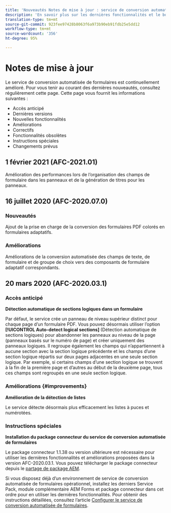 ```yaml
---
title: 'Nouveautés Notes de mise à jour : service de conversion automatisée de formulaires'
description: 'En savoir plus sur les dernières fonctionnalités et le bogue corrigé pour le service de conversion automatisée de formulaires '
translation-type: tm+mt
source-git-commit: 923fee97428b8063f6a973b90eb91fdb25e5dd12
workflow-type: tm+mt
source-wordcount: '356'
ht-degree: 95%

---
```



# Notes de mise à jour

Le service de conversion automatisée de formulaires est continuellement amélioré. Pour vous tenir au courant des dernières nouveautés, consultez régulièrement cette page. Cette page vous fournit les informations suivantes :

* Accès anticipé
* Dernières versions
* Nouvelles fonctionnalités
* Améliorations
* Correctifs
* Fonctionnalités obsolètes
* Instructions spéciales
* Changements prévus


## 1 février 2021 (AFC-2021.01)

Amélioration des performances lors de l’organisation des champs de formulaire dans les panneaux et de la génération de titres pour les panneaux.

## 16 juillet 2020 (AFC-2020.07.0)

### Nouveautés

Ajout de la prise en charge de la conversion des formulaires PDF colorés en formulaires adaptatifs.

### Améliorations

Améliorations de la conversion automatisée des champs de texte, de formulaire et de groupe de choix vers des composants de formulaire adaptatif correspondants.


## 20 mars 2020 (AFC-2020.03.1)

### Accès anticipé

**Détection automatique de sections logiques dans un formulaire**

Par défaut, le service crée un panneau de niveau supérieur distinct pour chaque page d’un formulaire PDF. Vous pouvez désormais utiliser l’option **[!UICONTROL Auto-detect logical sections]** (Détection automatique de sections logiques) pour abandonner les panneaux au niveau de la page (panneaux basés sur le numéro de page) et créer uniquement des panneaux logiques. Il regroupe également les champs qui n’appartiennent à aucune section avec la section logique précédente et les champs d’une section logique répartis sur deux pages adjacentes en une seule section logique. Par exemple, si certains champs d’une section logique se trouvent à la fin de la première page et d’autres au début de la deuxième page, tous ces champs sont regroupés en une seule section logique.

### Améliorations  {#improvements}

**Amélioration de la détection de listes**

Le service détecte désormais plus efficacement les listes à puces et numérotées.

### Instructions spéciales

**Installation du package connecteur du service de conversion automatisée de formulaires**

Le package connecteur 1.1.38 ou version ultérieure est nécessaire pour utiliser les dernières fonctionnalités et améliorations proposées dans la version AFC-2020.03.1. Vous pouvez télécharger le package connecteur depuis le [partage de package AEM](https://www.adobeaemcloud.com/content/marketplace/marketplaceProxy.html?packagePath=/content/companies/public/adobe/packages/cq650/featurepack/AFCS-Connector-2020.03.1).

Si vous disposez déjà d’un environnement de service de conversion automatisée de formulaires opérationnel, installez les derniers Service Pack, module complémentaire AEM Forms et package connecteur dans cet ordre pour en utiliser les dernières fonctionnalités. Pour obtenir des instructions détaillées, consultez l’article [Configurer le service de conversion automatisée de formulaires](configure-service.md).